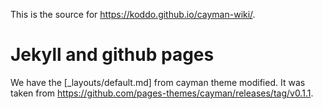 This is the source for <https://koddo.github.io/cayman-wiki/>.

# Jekyll and github pages

We have the [_layouts/default.md] from cayman theme modified. It was taken from <https://github.com/pages-themes/cayman/releases/tag/v0.1.1>.


